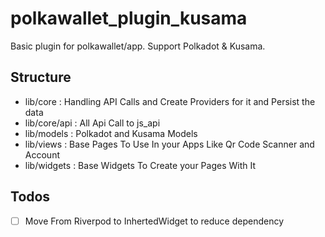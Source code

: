 # polkawallet_plugin_kusama

Basic plugin for polkawallet/app. Support Polkadot & Kusama.

## Structure

* lib/core : Handling API Calls and Create Providers for it and Persist the data 
* lib/core/api : All Api Call to js_api
* lib/models : Polkadot and Kusama Models
* lib/views : Base Pages To Use In your Apps Like Qr Code Scanner and Account
* lib/widgets : Base Widgets To Create your Pages With It

## Todos
- [ ] Move From Riverpod to InhertedWidget to reduce dependency